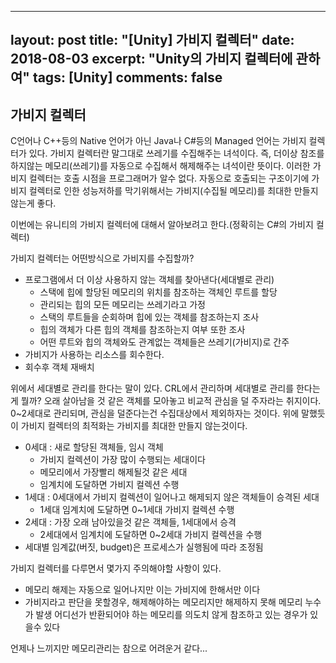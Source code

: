 
 ---
layout: post
title: "[Unity] 가비지 컬렉터"
date: 2018-08-03
excerpt: "Unity의 가비지 컬렉터에 관하여"
tags: [Unity]
comments: false
---

## 가비지 컬렉터

C언어나 C++등의 Native 언어가 아닌 Java나 C#등의 Managed 언어는 가비지 컬렉터가 있다.
가비지 컬렉터란 말그대로 쓰레기를 수집해주는 녀석이다.
즉, 더이상 참조를 하지않는 메모리(쓰레기)를 자동으로 수집해서 해제해주는 녀석이란 뜻이다.
이러한 가비지 컬렉터는 호출 시점을 프로그래머가 알수 없다. 자동으로 호출되는 구조이기에
가비지 컬렉터로 인한 성능저하를 막기위해서는 가비지(수집될 메모리)를 최대한 만들지 않는게
좋다.

이번에는 유니티의 가비지 컬렉터에 대해서 알아보려고 한다.(정확히는 C#의 가비지 컬렉터)

가비지 컬렉터는 어떤방식으로 가비지를 수집할까?

  * 프로그램에서 더 이상 사용하지 않는 객체를 찾아낸다(세대별로 관리)
    * 스택에 힙에 할당된 메모리의 위치를 참조하는 객체인 루트를 할당
    * 관리되는 힙의 모든 메모리는 쓰레기라고 가정
    * 스택의 루트들을 순회하며 힙에 있는 객체를 참조하는지 조사
    * 힙의 객체가 다른 힙의 객체를 참조하는지 여부 또한 조사
    * 어떤 루트와 힙의 객체와도 관계없는 객체들은 쓰레기(가비지)로 간주
  * 가비지가 사용하는 리소스를 회수한다.
  * 회수후 객체 재배치

위에서 세대별로 관리를 한다는 말이 있다. CRL에서 관리하며 세대별로 관리를 한다는게 뭘까?
오래 살아남을 것 같은 객체를 모아놓고 비교적 관심을 덜 주자라는 취지이다.
0~2세대로 관리되며, 관심을 덜준다는건 수집대상에서 제외하자는 것이다. 위에 말했듯이
가비지 컬렉터의 최적화는 가비지를 최대한 만들지 않는것이다.  

  * 0세대 : 새로 할당된 객체들, 임시 객체
    * 가비지 컬렉션이 가장 많이 수행되는 세대이다
    * 메모리에서 가장빨리 해제될것 같은 세대
    * 임계치에 도달하면 가비지 컬렉션 수행
  * 1세대 : 0세대에서 가비지 컬렉션이 일어나고 해제되지 않은 객체들이 승격된 세대
    * 1세대 임계치에 도달하면 0~1세대 가비지 컬렉션 수행
  * 2세대 : 가장 오래 남아있을것 같은 객체들, 1세대에서 승격
    * 2세대에서 임계치에 도달하면 0~2세대 가비지 컬렉션을 수행
  * 세대별 임계값(버짓, budget)은 프로세스가 실행됨에 따라 조정됨

가비지 컬렉터를 다루면서 몇가지 주의해야할 사항이 있다.
  * 메모리 해제는 자동으로 일어나지만 이는 가비지에 한해서만 이다
  * 가비지라고 판단을 못할경우, 해제해야하는 메모리지만 해제하지 못해 메모리 누수가 발생
  어디선가 반환되어야 하는 메모리를 의도치 않게 참조하고 있는 경우가 있을수 있다

언제나 느끼지만 메모리관리는 참으로 어려운거 같다...
